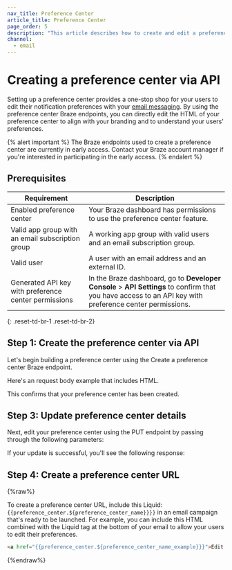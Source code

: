 ```yaml
---
nav_title: Preference Center
article_title: Preference Center
page_order: 5
description: "This article describes how to create and edit a preference center using the Preference Center Braze endpoints."
channel:
  - email
---
```


# Creating a preference center via API

Setting up a preference center provides a one-stop shop for your users to edit their notification preferences with your [email messaging]({{site.baseurl}}/user_guide/message_building_by_channel/email/). By using the preference center Braze endpoints, you can directly edit the HTML of your preference center to align with your branding and to understand your users' preferences.

{% alert important %}
The Braze endpoints used to create a preference center are currently in early access. Contact your Braze account manager if you're interested in participating in the early access.
{% endalert %}

## Prerequisites

| Requirement | Description |
|---|---|
| Enabled preference center | Your Braze dashboard has permissions to use the preference center feature. |
| Valid app group with an email subscription group | A working app group with valid users and an email subscription group. |
| Valid user | A user with an email address and an external ID. |
| Generated API key with preference center permissions | In the Braze dashboard, go to **Developer Console** > **API Settings** to confirm that you have access to an API key with preference center permissions. |
{: .reset-td-br-1 .reset-td-br-2}

## Step 1: Create the preference center via API

Let's begin building a preference center using the Create a preference center Braze endpoint. 

Here's an request body example that includes HTML.

This confirms that your preference center has been created.  

## Step 3: Update preference center details 

Next, edit your preference center using the PUT endpoint by passing through the following parameters:

If your update is successful, you'll see the following response:

## Step 4: Create a preference center URL

{%raw%}

To create a preference center URL, include this Liquid: ```{{preference_center.${preference_center_name}}}}``` in an email campaign that's ready to be launched. For example, you can include this HTML combined with the Liquid tag at the bottom of your email to allow your users to edit their preferences.

```html
<a href="{{preference_center.${preference_center_name_example}}}">Edit your preferences</a>
```

{%endraw%}


